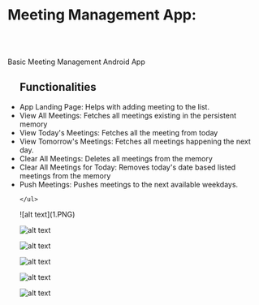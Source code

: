 <h1>Meeting Management App: </h1><br> <br>
<p>
    Basic Meeting Management Android App
    <ul>
      <h2> Functionalities</h2>
      <li>
        App Landing Page: Helps with adding meeting to the list.
      </li>
      <li>
        View All Meetings: Fetches all meetings existing in the persistent memory
      </li>
      <li>
        View Today's Meetings: Fetches all the meeting from today
      </li>
      <li>
        View Tomorrow's Meetings: Fetches all meetings happening the next day.
      </li>
      <li>
        Clear All Meetings: Deletes all meetings from the memory
      </li>
      <li>
        Clear All Meetings for Today: Removes today's date based listed meetings from the memory
      </li>
      <li>
        Push Meetings: Pushes meetings to the next available weekdays.
      </li>
      
      
    </ul>
</p>
![alt text](1.PNG)

![alt text](2.PNG)

![alt text](3.PNG)

![alt text](4.PNG)

![alt text](5.PNG)

![alt text](6.PNG)




